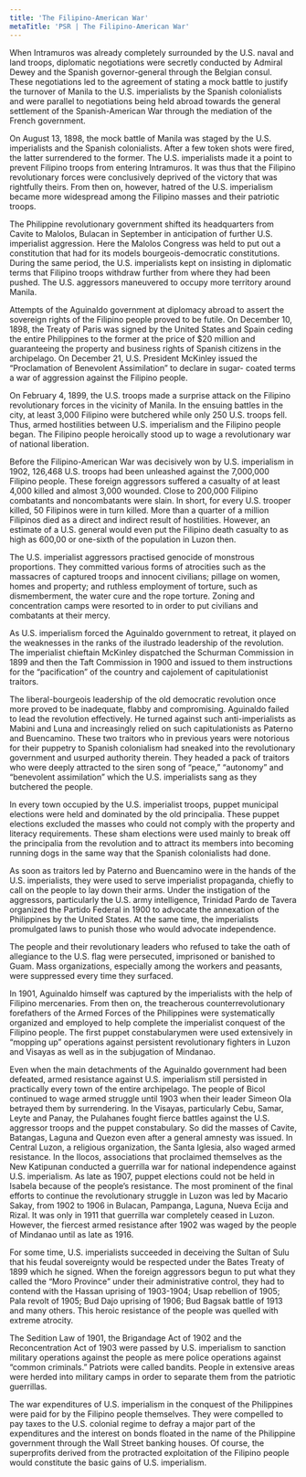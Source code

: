 ```yaml
---
title: 'The Filipino-American War'
metaTitle: 'PSR | The Filipino-American War'
---
```


When Intramuros was already completely surrounded by the U.S. naval and land troops, diplomatic negotiations were secretly conducted by Admiral Dewey and the Spanish governor-general through the Belgian consul. These negotiations led to the agreement of stating a mock battle to justify the turnover of Manila to the U.S. imperialists by the Spanish colonialists and were parallel to negotiations being held abroad towards the general settlement of the Spanish-American War through the mediation of the French government.

On August 13, 1898, the mock battle of Manila was staged by the U.S. imperialists and the Spanish colonialists. After a few token shots were fired, the latter surrendered to the former. The U.S. imperialists made it a point to prevent Filipino troops from entering Intramuros. It was thus that the Filipino revolutionary forces were conclusively deprived of the victory that was rightfully theirs. From then on, however, hatred of the U.S. imperialism became more widespread among the Filipino masses and their patriotic troops.

The Philippine revolutionary government shifted its headquarters from Cavite to Malolos, Bulacan in September in anticipation of further U.S. imperialist aggression. Here the Malolos Congress was held to put out a constitution that had for its models bourgeois-democratic constitutions. During the same period, the U.S. imperialists kept on insisting in diplomatic terms that Filipino troops withdraw further from where they had been pushed. The U.S. aggressors maneuvered to occupy more territory around Manila.

Attempts of the Aguinaldo government at diplomacy abroad to assert the sovereign rights of the Filipino people proved to be futile. On December 10, 1898, the Treaty of Paris was signed by the United States and Spain ceding the entire Philippines to the former at the price of \$20 million and guaranteeing the property and business rights of Spanish citizens in the archipelago. On December 21, U.S. President McKinley issued the “Proclamation of Benevolent Assimilation” to declare in sugar- coated terms a war of aggression against the Filipino people.

On February 4, 1899, the U.S. troops made a surprise attack on the Filipino revolutionary forces in the vicinity of Manila. In the ensuing battles in the city, at least 3,000 Filipino were butchered while only 250 U.S. troops fell. Thus, armed hostilities between U.S. imperialism and the Filipino people began. The Filipino people heroically stood up to wage a revolutionary war of national liberation.

Before the Filipino-American War was decisively won by U.S. imperialism in 1902, 126,468 U.S. troops had been unleashed against the 7,000,000 Filipino people. These foreign aggressors suffered a casualty of at least 4,000 killed and almost 3,000 wounded. Close to 200,000 Filipino combatants and noncombatants were slain. In short, for every U.S. trooper killed, 50 Filipinos were in turn killed. More than a quarter of a million Filipinos died as a direct and indirect result of hostilities. However, an estimate of a U.S. general would even put the Filipino death casualty to as high as 600,00 or one-sixth of the population in Luzon then.

The U.S. imperialist aggressors practised genocide of monstrous proportions. They committed various forms of atrocities such as the massacres of captured troops and innocent civilians; pillage on women, homes and property; and ruthless employment of torture, such as dismemberment, the water cure and the rope torture. Zoning and concentration camps were resorted to in order to put civilians and combatants at their mercy.

As U.S. imperialism forced the Aguinaldo government to retreat, it played on the weaknesses in the ranks of the ilustrado leadership of the revolution. The imperialist chieftain McKinley dispatched the Schurman Commission in 1899 and then the Taft Commission in 1900 and issued to them instructions for the “pacification” of the country and cajolement of capitulationist traitors.

The liberal-bourgeois leadership of the old democratic revolution once more proved to be inadequate, flabby and compromising. Aguinaldo failed to lead the revolution effectively. He turned against such anti-imperialists as Mabini and Luna and increasingly relied on such capitulationists as Paterno and Buencamino. These two traitors who in previous years were notorious for their puppetry to Spanish colonialism had sneaked into the revolutionary government and usurped authority therein. They headed a pack of traitors who were deeply attracted to the siren song of “peace,” “autonomy” and “benevolent assimilation” which the U.S. imperialists sang as they butchered the people.

In every town occupied by the U.S. imperialist troops, puppet municipal elections were held and dominated by the old principalia. These puppet elections excluded the masses who could not comply with the property and literacy requirements. These sham elections were used mainly to break off the principalia from the revolution and to attract its members into becoming running dogs in the same way that the Spanish colonialists had done.

As soon as traitors led by Paterno and Buencamino were in the hands of the U.S. imperialists, they were used to serve imperialist propaganda, chiefly to call on the people to lay down their arms. Under the instigation of the aggressors, particularly the U.S. army intelligence, Trinidad Pardo de Tavera organized the Partido Federal in 1900 to advocate the annexation of the Philippines by the United States. At the same time, the imperialists promulgated laws to punish those who would advocate independence.

The people and their revolutionary leaders who refused to take the oath of allegiance to the U.S. flag were persecuted, imprisoned or banished to Guam. Mass organizations, especially among the workers and peasants, were suppressed every time they surfaced.

In 1901, Aguinaldo himself was captured by the imperialists with the help of Filipino mercenaries. From then on, the treacherous counterrevolutionary forefathers of the Armed Forces of the Philippines were systematically organized and employed to help complete the imperialist conquest of the Filipino people. The first puppet constabularymen were used extensively in “mopping up” operations against persistent revolutionary fighters in Luzon and Visayas as well as in the subjugation of Mindanao.

Even when the main detachments of the Aguinaldo government had been defeated, armed resistance against U.S. imperialism still persisted in practically every town of the entire archipelago. The people of Bicol continued to wage armed struggle until 1903 when their leader Simeon Ola betrayed them by surrendering. In the Visayas, particularly Cebu, Samar, Leyte and Panay, the Pulahanes fought fierce battles against the U.S. aggressor troops and the puppet constabulary. So did the masses of Cavite, Batangas, Laguna and Quezon even after a general amnesty was issued. In Central Luzon, a religious organization, the Santa Iglesia, also waged armed resistance. In the Ilocos, associations that proclaimed themselves as the New Katipunan conducted a guerrilla war for national independence against U.S. imperialism. As late as 1907, puppet elections could not be held in Isabela because of the people’s resistance. The most prominent of the final efforts to continue the revolutionary struggle in Luzon was led by Macario Sakay, from 1902 to 1906 in Bulacan, Pampanga, Laguna, Nueva Ecija and Rizal. It was only in 1911 that guerrilla war completely ceased in Luzon. However, the fiercest armed resistance after 1902 was waged by the people of Mindanao until as late as 1916.

For some time, U.S. imperialists succeeded in deceiving the Sultan of Sulu that his feudal sovereignty would be respected under the Bates Treaty of 1899 which he signed. When the foreign aggressors begun to put what they called the “Moro Province” under their administrative control, they had to contend with the Hassan uprising of 1903-1904; Usap rebellion of 1905; Pala revolt of 1905; Bud Dajo uprising of 1906; Bud Bagsak battle of 1913 and many others. This heroic resistance of the people was quelled with extreme atrocity.

The Sedition Law of 1901, the Brigandage Act of 1902 and the Reconcentration Act of 1903 were passed by U.S. imperialism to sanction military operations against the people as mere police operations against “common criminals.” Patriots were called bandits. People in extensive areas were herded into military camps in order to separate them from the patriotic guerrillas.

The war expenditures of U.S. imperialism in the conquest of the Philippines were paid for by the Filipino people themselves. They were compelled to pay taxes to the U.S. colonial regime to defray a major part of the expenditures and the interest on bonds floated in the name of the Philippine government through the Wall Street banking houses. Of course, the superprofits derived from the protracted exploitation of the Filipino people would constitute the basic gains of U.S. imperialism.
